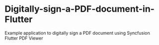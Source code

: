 # Digitally-sign-a-PDF-document-in-Flutter
Example application to digitally sign a PDF document using Syncfusion Flutter PDF Viewer
